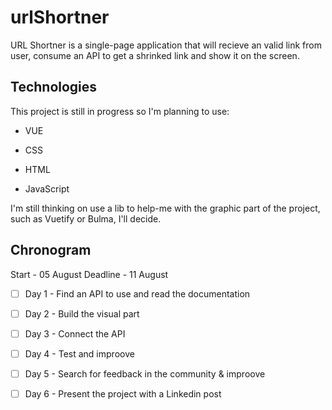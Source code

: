# urlShortner

URL Shortner is a single-page application that will recieve an valid link from user, consume an API to get a shrinked link and show it on the screen.

## Technologies

This project is still in progress so I'm planning to use:

- VUE

- CSS

- HTML

- JavaScript

I'm still thinking on use a lib to help-me with the graphic part of the project, such as Vuetify or Bulma, I'll decide.

## Chronogram

Start    - 05 August
Deadline - 11 August

- [ ] Day 1 - Find an API to use and read the documentation
- [ ] Day 2 - Build the visual part
- [ ] Day 3 - Connect the API
- [ ] Day 4 - Test and improove
- [ ] Day 5 - Search for feedback in the community & improove
- [ ] Day 6 - Present the project with a Linkedin post

